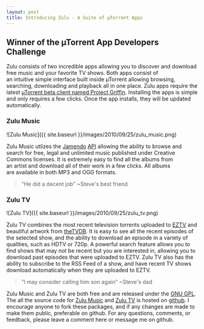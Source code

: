 ```yaml
---
layout: post
title: Introducing Zulu - A Suite of µTorrent Apps
---
```

## Winner of the µTorrent App Developers Challenge

Zulu consists of two incredible apps allowing you to discover and download free music and your favorite TV shows. Both apps consist of an intuitive simple interface built inside µTorrent allowing browsing, searching, downloading and playback all in one place. Zulu apps require the latest [µTorrent beta client named Project Griffin](http://www.utorrent.com/labs/griffin). Installing the apps is simple and only requires a few clicks. Once the app installs, they will be updated automatically.

### Zulu Music

![Zulu Music]({{ site.baseurl }}/images/2010/09/25/zulu_music.png)

Zulu Music utlizes the [Jamendo](http://www.jamendo.com/en/) [API](http://developer.jamendo.com/en/) allowing the ability to browse and search for free, legal and unlimited music published under Creative Commons licenses. It is extremely easy to find all the albums from an artist and download all of their work in a few clicks. All albums are available in both MP3 and OGG formats.

> "He did a decent job"
> ~Steve's best friend

### Zulu TV

![Zulu TV]({{ site.baseurl }}/images/2010/09/25/zulu_tv.png)

Zulu TV combines the most recent television torrents uploaded to [EZTV](http://eztv.it/) and beautiful artwork from [theTVDB](http://thetvdb.com/). It is easy to see all the recent episodes of the selected show, and the ability to download an episode in a variety of qualities, such as HDTV or 720p. A powerful search feature allows you to find shows that may not be recent but you are interested in, allowing you to download past episodes that were uploaded to EZTV. Zulu TV also has the ability to subscribe to the RSS Feed of a show, and have recent TV shows download automatically when they are uploaded to EZTV.

> "I may consider calling him son again"
> ~Steve's dad

Zulu Music and Zulu TV are both free and are released under the [GNU GPL](http://www.gnu.org/licenses/gpl.html). The all the source code for [Zulu Music](http://github.com/stevenviola/ZuluMusic) and [Zulu TV](http://github.com/stevenviola/ZuluTV) is hosted on [github](http://github.com/stevenviola). I encourage anyone to fork these packages, and if any changes are made to make them public, preferable on github. For any questions, comments, or feedback, please leave a comment here or message me on github.
